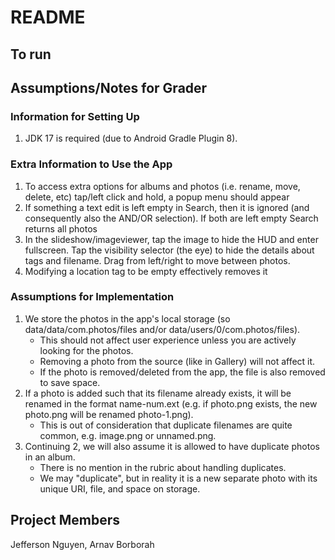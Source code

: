 # README

## To run

## Assumptions/Notes for Grader
### Information for Setting Up
1. JDK 17 is required (due to Android Gradle Plugin 8).

### Extra Information to Use the App
1. To access extra options for albums and photos (i.e. rename, move, delete, etc) tap/left click and hold, a popup menu should appear
2. If something a text edit is left empty in Search, then it is ignored (and consequently also the AND/OR selection). If both are left empty Search returns all photos
3. In the slideshow/imageviewer, tap the image to hide the HUD and enter fullscreen. Tap the visibility selector (the eye) to hide the details about tags and filename. Drag from left/right to move between photos.
4. Modifying a location tag to be empty effectively removes it

### Assumptions for Implementation
1. We store the photos in the app's local storage (so data/data/com.photos/files and/or data/users/0/com.photos/files).
    - This should not affect user experience unless you are actively looking for the photos.
    - Removing a photo from the source (like in Gallery) will not affect it.
    - If the photo is removed/deleted from the app, the file is also removed to save space.
2. If a photo is added such that its filename already exists, it will be renamed in the format name-num.ext (e.g. if photo.png exists, the new photo.png will be renamed photo-1.png).
    - This is out of consideration that duplicate filenames are quite common, e.g. image.png or unnamed.png.
3. Continuing 2, we will also assume it is allowed to have duplicate photos in an album.
    - There is no mention in the rubric about handling duplicates.
    - We may "duplicate", but in reality it is a new separate photo with its unique URI, file, and space on storage.

## Project Members
Jefferson Nguyen, Arnav Borborah